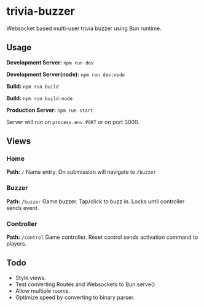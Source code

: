# trivia-buzzer

Websocket based multi-user trivia buzzer using Bun runtime.

## Usage

**Development Server:** `npm run dev`

**Development Server(node):** `npm run dev:node`

**Build:** `npm run build`

**Build:** `npm run build:node`

**Production Server:** `npm run start`

Server will run on `process.env.PORT` or on port 3000.

## Views

### Home

**Path:** `/`
Name entry. On submission will navigate to `/buzzer`

### Buzzer

**Path:** `/buzzer`
Game buzzer. Tap/click to buzz in. Locks until controller sends event.

### Controller

**Path:** `/control`
Game controller. Reset control sends activation command to players.

## Todo

- Style views.
- Test converting Routes and Websockets to Bun.serve()
- Allow multiple rooms.
- Optimize speed by converting to binary parser.
